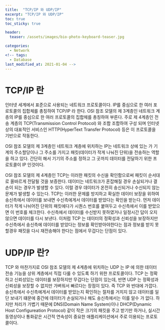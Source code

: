 ```yaml
---
title:  "TCP/IP 와 UDP/IP"
excerpt: "TCP/IP 와 UDP/IP"
toc: true
toc_sticky: true

header:
  teaser: /assets/images/bio-photo-keyboard-teaser.jpg

categories:
  - Network
<!-- tags:
  - Database 
last_modified_at: 2021-01-04 -->
---
```

# TCP/IP 란

인터넷 세계에서 표준으로 사용되는 네트워크 프로토콜이다. IP를 중심으로 한 여러 포로토콜의 집합체를 총칭하여 TCP/IP 라 한다.
OSI 참조 모델의 제 3계층인 네트워크 계층의 IP를 중심으로 한 여러 프로토콜의 집합체를 총칭하여 부른다.
주로 제 4계층인 전송 계층의 TCP(Transmission Control Protocol) 와 조합 조합하여 구성 되며 인터넷상의 대표적인 서비스인
HTTP(HyperText Transfer Protocol) 등은 이 프로토콜을 기반으로 작동한다.

OSI 참조 모델의 제 3계층인 네트워크 계층에 위치하는 IP는 네트워크 상에 있는 가 기계의 주소할당이나 그 주소를 가지고 패킷(데이터가 작게 나눠진 단위)을
전송하는 역할을 하고 있다. 간단히 해서 기기의 주소를 정하고 그 곳까지 데이터를 전달하기 위한 프로토콜이 IP 인것이다.

OSI 참조 모델의 제 4계층인 TCP는 이러한 패킷의 수신을 확인함으로써 패킷이 순서대로 올바르게 전달될 것을 보증한다. 
데이터는 네트워크가 혼잡해질 경우 손실되거나 결손이 되는 경우가 발생할 수 있다. 이럴 경우 데이터가 온전히 송신되거나 수신되지 않는
문제가 발생할 수 있는다. TCP는 이러한 문제를 방지하고 확실한 데이터 보장을 위하여 송신측에서 데이터를 보내면 수신측에게서 데이터를 받았다는
확인을 받는다. 먼저 데이터가 작게 나뉘어진 단위의 패킷에다가 시퀀스 번호를 붙여두고 수신측에서 이를 받았으면 이 번호를 체크한다.
수신측에서 데이터를 수신받지 못하였거나 일정시간 답이 오지 않으면 데이터를 다시 보낸다. 이처럼 TCP 는 데이터의 정확성과 신뢰성을 보장하지만
수신측에서 송신측에 데이터를 받았다는 정보를 확인받아야한다는 점과 정보를 받지 못할경우 패킷을 다시 재전송해야 한다는 점에서 무겁다는 단점이 있다.

# UDP/IP 란?

TCP 와 마찬가지로 OSI 참조 모델의 제 4계층에 위치하는 UDP 는 IP 에 의한 데이터 전송 기능을 상위 계층에서 직접 다룰 수 있도록 하기 위한 프로토콜이다.
TCP 는 정확하고 신뢰성있는 데이터를 보장하지만 무겁다는 단점이 있는데, 반면 UDP 는 정확성과 신뢰성을 보장할 수 없지만 가벼워서 빠르다는 장점이 있다.
즉 TCP 와 반대에 가깝다. 송신측에서 수신측에게서 데이터를 받았는지 확인하는 절차를 거치지 않고 데이터를 일단 보내기 떄문에 중간에 데이터가 손실되거나 해도
송신측에서는 이를 알수 가 없다. 하지만 처리가 가볍기 때문에 DNS(Domain Name System)이나 DHCP(Dynamic Host Configureation Protocol) 같이
작은 크기의 패킷을 주고 받기만 하거나, 실시간 동영상이나 통화같은 시간적 연속성이 중요한 애플리케이션에서 주로 이용되는 프로토콜이다.
